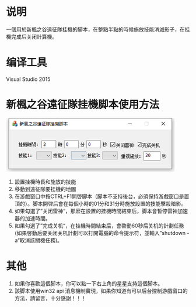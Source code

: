 # 说明
一個用於新楓之谷遠征隊挂機的脚本，在整點半點的時候施放技能消滅影子，在挂機完成后关闭計算機。
# 编译工具
Visual Studio 2015
# 新楓之谷遠征隊挂機脚本使用方法
![avatar](img.png)  
1. 設置挂機時長和施放的技能
2. 移動到遠征隊要挂機的地圖
3. 在游戲窗口中按CTRL+F1開啓脚本（脚本不支持後台，必須保持游戲窗口是置頂的）。脚本開啓后會在每個小時的01分和31分時施放設置的技能擊殺暗影。
4. 如果勾選了”关闭雷神“，那麽在設置的挂機時間結束后，脚本會暫停雷神加速器的加速時間。
5. 如果勾選了”完成关机“，在挂機時間結束后，會啓動60秒后关机的計劃任務(如果啓動后要关闭关机計劃可以打開電腦的命令提示符，並輸入”shutdown -a“取消該關機任務)。
# 其他
1. 如果你喜歡這個脚本，你可以點一下右上角的星星支持這個脚本。
2. 該脚本使用win32 api 消息機制實現，如果你知道有可以后台控制游戲窗口的方法，請留言，十分感謝！！！